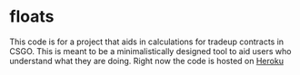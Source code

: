 # floats
This code is for a project that aids in calculations for tradeup contracts in CSGO. This is meant to be a minimalistically designed tool to aid users who understand what they are doing. Right now the code is hosted on [Heroku](https://floats.herokuapp.com/)
